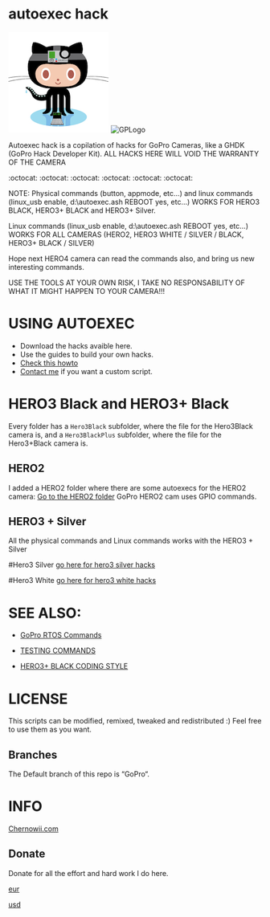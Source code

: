 autoexec hack
============

![HERO4](lightning.jpg) ![GPLogo](http://i.imgur.com/HqgKvb6.jpg?1)

Autoexec hack is a copilation of hacks for GoPro Cameras, like a GHDK (GoPro Hack Developer Kit). ALL HACKS HERE WILL VOID THE WARRANTY OF THE CAMERA

:octocat: :octocat: :octocat: :octocat: :octocat: :octocat: 

NOTE: Physical commands (button, appmode, etc...) and linux commands (linux_usb enable, d:\autoexec.ash REBOOT yes, etc...) WORKS FOR HERO3 BLACK, HERO3+ BLACK and HERO3+ Silver.

Linux commands (linux_usb enable, d:\autoexec.ash REBOOT yes, etc...) WORKS FOR ALL CAMERAS (HERO2, HERO3 WHITE / SILVER / BLACK, HERO3+ BLACK / SILVER)

Hope next HERO4 camera can read the commands also, and bring us new interesting commands.

USE THE TOOLS AT YOUR OWN RISK, I TAKE NO RESPONSABILITY OF WHAT IT MIGHT HAPPEN TO YOUR CAMERA!!!

USING AUTOEXEC
===============
* Download the hacks avaible here.
* Use the guides to build your own hacks.
* [Check this howto](https://gist.github.com/KonradIT/ce55b04ab4ad10592ebf/#file-autoexechack-md)
* [Contact me](mailto:mail@chernowii.com) if you want a custom script.

HERO3 Black and HERO3+ Black
=============================
Every folder has a `Hero3Black` subfolder, where the file for the Hero3Black camera is, and a `Hero3BlackPlus` subfolder, where the file for the Hero3+Black camera is.

HERO2
------

I added a HERO2 folder where there are some autoexecs for the HERO2 camera: [Go to the HERO2 folder](https://github.com/KonradIT/autoexechack/tree/GoPro/HERO2Autoexec) GoPro HERO2 cam uses GPIO commands.

HERO3 + Silver
---------------

All the physical commands and Linux commands works with the HERO3 + Silver

#Hero3 Silver 
[go here for hero3 silver hacks](https://github.com/KonradIT/autoexechack/tree/GoPro/Hero3Silver)

#Hero3 White
[go here for hero3 white hacks](https://github.com/KonradIT/autoexechack/tree/GoPro/Hero3White)

SEE ALSO:
========

* [GoPro RTOS Commands](https://github.com/KonradIT/autoexechack/blob/GoPro/commands.md)

* [TESTING COMMANDS](https://github.com/KonradIT/autoexechack/blob/GoPro/testingcommands.md)

* [HERO3+ BLACK CODING STYLE](https://github.com/KonradIT/autoexechack/blob/GoPro/hero3plusblack_coding_style.md)


LICENSE
=======

This scripts can be modified, remixed, tweaked and redistributed :) Feel free to use them as you want.

Branches
--------

The Default branch of this repo is “GoPro“.

INFO
====

[Chernowii.com](http://chernowii.com)

Donate
-------

Donate for all the effort and hard work I do here.

[eur](https://www.paypal.com/us/cgi-bin/webscr?cmd=_flow&SESSION=xzvRRl1F77J6j1KZ6rDfWOFg1FGXikvhFAOZsvyuYEvRwrcKHF2OSnrh-iK&dispatch=5885d80a13c0db1f8e263663d3faee8def8934b92a630e40b7fef61ab7e9fe63)

[usd](https://www.paypal.com/us/cgi-bin/webscr?cmd=_flow&SESSION=Tshee-GpFUZlApx4t09KN5o12D5XQbapLvF_2fCoPacE1SOZ81J5RxGXI9K&dispatch=5885d80a13c0db1f8e263663d3faee8def8934b92a630e40b7fef61ab7e9fe63)
